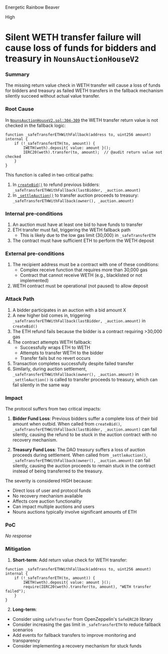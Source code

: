 Energetic Rainbow Beaver

High

# Silent WETH transfer failure will cause loss of funds for bidders and treasury in `NounsAuctionHouseV2`

### Summary

The missing return value check in WETH transfer will cause a loss of funds for bidders and treasury as failed WETH transfers in the fallback mechanism silently succeed without actual value transfer.

### Root Cause

In [`NounsAuctionHouseV2.sol:304-309`](https://github.com/sherlock-audit/2024-11-nounsdao/blob/main/nouns-monorepo/packages/nouns-contracts/contracts/NounsAuctionHouseV2.sol#L304-L309) the WETH transfer return value is not checked in the fallback logic:
```solidity
function _safeTransferETHWithFallback(address to, uint256 amount) internal {
    if (!_safeTransferETH(to, amount)) {
        IWETH(weth).deposit{ value: amount }();
        IERC20(weth).transfer(to, amount);  // @audit return value not checked
    }
}
```

This function is called in two critical paths:
1. In [`createBid()`](https://github.com/sherlock-audit/2024-11-nounsdao/blob/main/nouns-monorepo/packages/nouns-contracts/contracts/NounsAuctionHouseV2.sol#L165) to refund previous bidders: `_safeTransferETHWithFallback(lastBidder, _auction.amount)`
2. In [`_settleAuction()`](https://github.com/sherlock-audit/2024-11-nounsdao/blob/main/nouns-monorepo/packages/nouns-contracts/contracts/NounsAuctionHouseV2.sol#L288) to transfer auction proceeds to treasury: `_safeTransferETHWithFallback(owner(), _auction.amount)`

### Internal pre-conditions

1. An auction must have at least one bid to have funds to transfer
2. ETH transfer must fail, triggering the WETH fallback path
   - This is likely due to the low gas limit (30,000) in `_safeTransferETH`
3. The contract must have sufficient ETH to perform the WETH deposit

### External pre-conditions

1. The recipient address must be a contract with one of these conditions:
   - Complex receive function that requires more than 30,000 gas
   - Contract that cannot receive WETH (e.g., blacklisted or not implemented)
2. WETH contract must be operational (not paused) to allow deposit

### Attack Path

1. A bidder participates in an auction with a bid amount X
2. A new higher bid comes in, triggering `_safeTransferETHWithFallback(lastBidder, _auction.amount)` in `createBid()`
3. The ETH refund fails because the bidder is a contract requiring >30,000 gas
4. The contract attempts WETH fallback:
   - Successfully wraps ETH to WETH
   - Attempts to transfer WETH to the bidder
   - Transfer fails but no revert occurs
5. Transaction completes successfully despite failed transfer
6. Similarly, during auction settlement, `_safeTransferETHWithFallback(owner(), _auction.amount)` in `_settleAuction()` is called to transfer proceeds to treasury, which can fail silently in the same way

### Impact

The protocol suffers from two critical impacts:

1. **Bidder Fund Loss**: Previous bidders suffer a complete loss of their bid amount when outbid. When called from `createBid()`, `_safeTransferETHWithFallback(lastBidder, _auction.amount)` can fail silently, causing the refund to be stuck in the auction contract with no recovery mechanism.

2. **Treasury Fund Loss**: The DAO treasury suffers a loss of auction proceeds during settlement. When called from `_settleAuction()`, `_safeTransferETHWithFallback(owner(), _auction.amount)` can fail silently, causing the auction proceeds to remain stuck in the contract instead of being transferred to the treasury.

The severity is considered HIGH because:
- Direct loss of user and protocol funds
- No recovery mechanism available
- Affects core auction functionality
- Can impact multiple auctions and users
- Nouns auctions typically involve significant amounts of ETH

### PoC

_No response_

### Mitigation

1. **Short-term**: Add return value check for WETH transfer:
```solidity
function _safeTransferETHWithFallback(address to, uint256 amount) internal {
    if (!_safeTransferETH(to, amount)) {
        IWETH(weth).deposit{ value: amount }();
        require(IERC20(weth).transfer(to, amount), "WETH transfer failed");
    }
}
```

2. **Long-term**:
- Consider using `safeTransfer` from OpenZeppelin's `SafeERC20` library
- Consider increasing the gas limit in `_safeTransferETH` to reduce fallback scenarios
- Add events for fallback transfers to improve monitoring and transparency
- Consider implementing a recovery mechanism for stuck funds